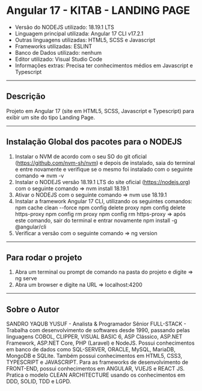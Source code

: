 # Angular 17 - KITAB - LANDING PAGE

* Versão do NODEJS utilizado: 18.19.1 LTS
* Linguagem principal utilizada: Angular 17 CLI v17.2.1
* Outras linguagens utilizadas: HTML5, SCSS e Javascript
* Frameworks utilizadas: ESLINT
* Banco de Dados utilizado: nenhum
* Editor utilizado: Visual Studio Code
* Informações extras: Precisa ter conhecimentos médios em Javascript e Typescript

----

## Descrição

Projeto em Angular 17 (site em HTML5, SCSS, Javascript e Typescript) para exibir um site do tipo Landing Page.

----

## Instalação Global dos pacotes para o NODEJS

1. Instalar o NVM de acordo com o seu SO do git oficial (https://github.com/nvm-sh/nvm) e depois de instalado, saia do terminal e entre novamente e verifique se o mesmo foi instalado com o seguinte comando => nvm -v
2. Instalar o NODEJS versão 18.19.1 LTS do site oficial (https://nodejs.org) com o seguinte comando => nvm install 18.19.1
3. Ativar o NODEJS com o seguinte comando => nvm use 18.19.1
4. Instalar a framework Angular 17 CLI, utilizando os seguintes comandos:
   npm cache clean --force
   npm config delete proxy
   npm config delete https-proxy
   npm config rm proxy
   npm config rm https-proxy => após este comando, sair do terminal e entrar novamente
   npm install -g @angular/cli
5. Verificar a versão com o seguinte comando => ng version

----

## Para rodar o projeto

1. Abra um terminal ou prompt de comando na pasta do projeto e digite => ng serve
2. Abra um browser e digite na URL => localhost:4200

----

## Sobre o Autor

SANDRO YAQUB YUSUF - Analista & Programador Sênior FULL-STACK - Trabalha com desenvolvimento de softwares desde 1990, passando pelas linguagens COBOL, CLIPPER, VISUAL BASIC 6, ASP Clássico, ASP.NET Framework, ASP.NET Core, PHP (Laravel) e NodeJS. Possui conhecimentos em banco de dados como SQL-SERVER, ORACLE, MySQL, MariaDB, MongoDB e SQLite. Também possui conhecimentos em HTML5, CSS3, TYPESCRIPT e JAVASCRIPT. Para as frameworks de desenvolvimento de FRONT-END, possui conhecimentos em ANGULAR, VUEJS e REACT JS. Pratica o modelo CLEAN ARCHITECTURE usando os conhecimentos em DDD, SOLID, TDD e LGPD.
